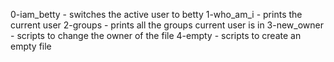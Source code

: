 0-iam_betty - switches the active user to betty
1-who_am_i - prints the current user
2-groups - prints all the groups current user is in
3-new_owner - scripts to change the owner of the file
4-empty - scripts to create an empty file

